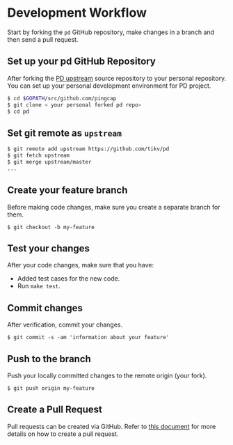 # Development Workflow


Start by forking the `pd` GitHub repository, make changes in a branch and then send a pull request. 

## Set up your pd GitHub Repository


After forking the [PD upstream](https://github.com/tikv/pd/fork) source repository to your personal repository. You can set up your personal development environment for PD project.

```sh
$ cd $GOPATH/src/github.com/pingcap
$ git clone < your personal forked pd repo>
$ cd pd
```

## Set git remote as ``upstream``


```sh
$ git remote add upstream https://github.com/tikv/pd
$ git fetch upstream
$ git merge upstream/master
...
```

## Create your feature branch


Before making code changes, make sure you create a separate branch for them.

```
$ git checkout -b my-feature
```

## Test your changes


After your code changes, make sure that you have:

- Added test cases for the new code.
- Run `make test`.


## Commit changes


After verification, commit your changes. 

```
$ git commit -s -am 'information about your feature'
```

## Push to the branch


Push your locally committed changes to the remote origin (your fork).

```
$ git push origin my-feature
```

## Create a Pull Request


Pull requests can be created via GitHub. Refer to [this document](https://help.github.com/articles/creating-a-pull-request/) for more details on how to create a pull request.
